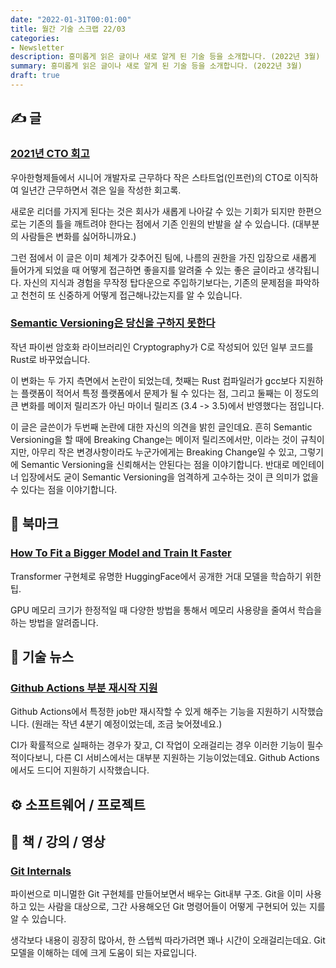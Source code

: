 ```yaml
---
date: "2022-01-31T00:01:00"
title: 월간 기술 스크랩 22/03
categories:
- Newsletter
description: 흥미롭게 읽은 글이나 새로 알게 된 기술 등을 소개합니다. (2022년 3월)
summary: 흥미롭게 읽은 글이나 새로 알게 된 기술 등을 소개합니다. (2022년 3월)
draft: true
---
```


## ✍️ 글

### [2021년 CTO 회고](https://jojoldu.tistory.com/626)

우아한형제들에서 시니어 개발자로 근무하다 작은 스타트업(인프런)의 CTO로 이직하여 일년간 근무하면서 겪은 일을 작성한 회고록.

새로운 리더를 가지게 된다는 것은 회사가 새롭게 나아갈 수 있는 기회가 되지만
한편으로는 기존의 틀을 깨트려야 한다는 점에서 기존 인원의 반발을 살 수 있습니다. (대부분의 사람들은 변화를 싫어하니까요.)

그런 점에서 이 글은 이미 체계가 갖추어진 팀에, 나름의 권한을 가진 입장으로 새롭게 들어가게 되었을 때
어떻게 접근하면 좋을지를 알려줄 수 있는 좋은 글이라고 생각됩니다.
자신의 지식과 경험을 무작정 탑다운으로 주입하기보다는,
기존의 문제점을 파악하고 천천히 또 신중하게 어떻게 접근해나갔는지를 알 수 있습니다.

### [Semantic Versioning은 당신을 구하지 못한다](https://hynek.me/articles/semver-will-not-save-you/)

작년 파이썬 암호화 라이브러리인 Cryptography가 C로 작성되어 있던 일부 코드를 Rust로 바꾸었습니다.

이 변화는 두 가지 측면에서 논란이 되었는데,
첫째는 Rust 컴파일러가 gcc보다 지원하는 플랫폼이 적어서 특정 플랫폼에서 문제가 될 수 있다는 점,
그리고 둘째는 이 정도의 큰 변화를 메이저 릴리즈가 아닌 마이너 릴리즈 (3.4 -> 3.5)에서 반영했다는 점입니다.

이 글은 글쓴이가 두번째 논란에 대한 자신의 의견을 밝힌 글인데요.
흔히 Semantic Versioning을 할 때에 Breaking Change는 메이저 릴리즈에서만, 이라는 것이 규칙이지만,
아무리 작은 변경사항이라도 누군가에게는 Breaking Change일 수 있고, 그렇기에 Semantic Versioning을 신뢰해서는 안된다는 점을 이야기합니다.
반대로 메인테이너 입장에서도 굳이 Semantic Versioning을 엄격하게 고수하는 것이 큰 의미가 없을 수 있다는 점을 이야기합니다.


## 📌 북마크

### [How To Fit a Bigger Model and Train It Faster](https://mobile.twitter.com/lvwerra/status/1492199297525370887)

Transformer 구현체로 유명한 HuggingFace에서 공개한 거대 모델을 학습하기 위한 팁.

GPU 메모리 크기가 한정적일 때 다양한 방법을 통해서 메모리 사용량을 줄여서 학습을 하는 방법을 알려줍니다.

## 📰 기술 뉴스

### [Github Actions 부분 재시작 지원](https://github.blog/2022-03-16-save-time-partial-re-runs-github-actions/)

Github Actions에서 특정한 job만 재시작할 수 있게 해주는 기능을 지원하기 시작했습니다. (원래는 작년 4분기 예정이었는데, 조금 늦어졌네요.)

CI가 확률적으로 실패하는 경우가 잦고, CI 작업이 오래걸리는 경우 이러한 기능이 필수적이다보니,
다른 CI 서비스에서는 대부분 지원하는 기능이었는데요. Github Actions에서도 드디어 지원하기 시작했습니다.

## ⚙️ 소프트웨어 / 프로젝트

## 📙 책 / 강의 / 영상

### [Git Internals](https://www.leshenko.net/p/ugit/#)

파이썬으로 미니멀한 Git 구현체를 만들어보면서 배우는 Git내부 구조.
Git을 이미 사용하고 있는 사람을 대상으로, 그간 사용해오던 Git 명령어들이 어떻게 구현되어 있는 지를 알 수 있습니다.

생각보다 내용이 굉장히 많아서, 한 스텝씩 따라가려면 꽤나 시간이 오래걸리는데요. Git 모델을 이해하는 데에 크게 도움이 되는 자료입니다.



